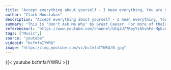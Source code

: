 ```yaml
---
title: "Accept everything about yourself - I mean everything, You are you and that is the beginning and the end - no apologies, no regrets."
author: "Clark Moustakas"
description: "Accept everything about yourself - I mean everything, You are you and that is the beginning and the end - no apologies, no regrets. - Clark Moustakas quotes from GetInspired365.com"
summary: "This is 'Don't Ask Me Why' by Great Caesar. For more of their stuff click the link below"
referenceurl: "https://www.youtube.com/channel/UCq2U77ReyYi6hvhFd-MpbcA"
tags: ["Music",]
source: "youtube"
videoid: "bcfmfaIYWRU"
image: "https://img.youtube.com/vi/bcfmfaIYWRU/0.jpg"
---
```


{{< youtube bcfmfaIYWRU >}}
